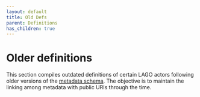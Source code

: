 ```yaml
---
layout: default
title: Old Defs
parent: Definitions
has_children: true
---
```


# Older definitions

This section compiles outdated definitions of certain LAGO actors following older versions of the [metadata schema](/schema/lagoSchema). The objective is to maintain the linking among  metadata with public URIs through the time.
